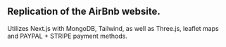 ## Replication of the AirBnb website.

Utilizes Next.js with MongoDB, Tailwind, as well as Three.js, leaflet maps and PAYPAL + STRIPE payment methods.
